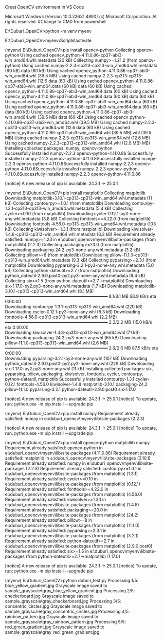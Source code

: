 Creat OpenCV environment in VS Code

Microsoft Windows [Version 10.0.22631.4890]
(c) Microsoft Corporation. All rights reserved.
#Change to CMD from powershell

E:\Duburi_OpenCV>python -m venv myenv

E:\Duburi_OpenCV>myenv\Scripts\activate

(myenv) E:\Duburi_OpenCV>pip install opencv-python
Collecting opencv-python
  Using cached opencv_python-4.11.0.86-cp37-abi3-win_amd64.whl.metadata (20 kB)
Collecting numpy>=1.21.2 (from opencv-python)
  Using cached numpy-2.2.3-cp313-cp313-win_amd64.whl.metadata (60 kB)
data (60 kB)
Using cached opencv_python-4.11.0.86-cp37-abi3-win_amd64.whl (39.5 MB)
Using cached numpy-2.2.3-cp313-cp313-win_amd64.whl (12.6 data (60 kB)
Using cached opencv_python-4.11.0.86-cp37-abi3-win_amd64.data (60 kB)
data (60 kB)
Using cached opencv_python-4.11.0.86-cp37-abi3-win_amd64.data (60 kB)
Using cached opencv_python-4.11.0.86-cp37-abi3-win_amd64.data (60 kB)
data (60 kB)
Using cached opencv_python-4.11.0.86-cp37-abi3-win_amd64.data (60 kB)
Using cached opencv_python-4.11.0.86-cp37-abi3-win_amd64.data (60 kB)
data (60 kB)
Using cached opencv_python-4.11.0.86-cp37-abi3-win_amd64.whl (39.5 MB)
data (60 kB)
Using cached opencv_python-4.11.0.86-cp37-abi3-win_amd64.whl (39.5 MB)
Using cached numpy-2.2.3-cp313-cp313-win_amd64.whl (12.6 data (60 kB)
Using cached opencv_python-4.11.0.86-cp37-abi3-win_amd64.whl (39.5 MB)
whl (39.5 MB)
Using cached numpy-2.2.3-cp313-cp313-win_amd64.whl (12.6 MB)
Using cached numpy-2.2.3-cp313-cp313-win_amd64.whl (12.6 MB)
MB)
Installing collected packages: numpy, opencv-python      
Successfully installed numpy-2.2.3 opencv-python-4.11.0.86
Successfully installed numpy-2.2.3 opencv-python-4.11.0.8Successfully installed numpy-2.2.3 opencv-python-4.11.0.8Successfully installed numpy-2.2.3 opencv-python-4.11.0.8Successfully installed numpy-2.2.3 opencv-python-4.11.0.8Successfully installed numpy-2.2.3 opencv-python-4.11.0.86

[notice] A new release of pip is available: 24.3.1 -> 25.0.1


(myenv) E:\Duburi_OpenCV>pip install matplotlib
Collecting matplotlib
  Downloading matplotlib-3.10.1-cp313-cp313-win_amd64.whl.metadata (11 kB)
Collecting contourpy>=1.0.1 (from matplotlib)
  Downloading contourpy-1.3.1-cp313-cp313-win_amd64.whl.metadata (5.4 kB)
Collecting cycler>=0.10 (from matplotlib)
  Downloading cycler-0.12.1-py3-none-any.whl.metadata (3.8 kB)
Collecting fonttools>=4.22.0 (from matplotlib)
  Downloading fonttools-4.56.0-cp313-cp313-win_amd64.whl.metadata (103 kB)
Collecting kiwisolver>=1.3.1 (from matplotlib)
  Downloading kiwisolver-1.4.8-cp313-cp313-win_amd64.whl.metadata (6.3 kB)
Requirement already satisfied: numpy>=1.23 in e:\duburi_opencv\myenv\lib\site-packages (from matplotlib) (2.2.3)
Collecting packaging>=20.0 (from matplotlib)
  Downloading packaging-24.2-py3-none-any.whl.metadata (3.2 kB)
Collecting pillow>=8 (from matplotlib)
  Downloading pillow-11.1.0-cp313-cp313-win_amd64.whl.metadata (9.3 kB)
Collecting pyparsing>=2.3.1 (from matplotlib)
  Downloading pyparsing-3.2.1-py3-none-any.whl.metadata (5.0 kB)
Collecting python-dateutil>=2.7 (from matplotlib)
  Downloading python_dateutil-2.9.0.post0-py2.py3-none-any.whl.metadata (8.4 kB)
Collecting six>=1.5 (from python-dateutil>=2.7->matplotlib)
  Downloading six-1.17.0-py2.py3-none-any.whl.metadata (1.7 kB)
Downloading matplotlib-3.10.1-cp313-cp313-win_amd64.whl (8.1 MB)
   ━━━━━━━━━━━━━━━━━━━━━━━━━━━━━━━━━━━━━━━━ 8.1/8.1 MB 68.9 kB/s eta 0:00:00    
Downloading contourpy-1.3.1-cp313-cp313-win_amd64.whl (220 kB)
Downloading cycler-0.12.1-py3-none-any.whl (8.3 kB)
Downloading fonttools-4.56.0-cp313-cp313-win_amd64.whl (2.2 MB)
   ━━━━━━━━━━━━━━━━━━━━━━━━━━━━━━━━━━━━━━━━ 2.2/2.2 MB 115.0 kB/s eta 0:00:00   
Downloading kiwisolver-1.4.8-cp313-cp313-win_amd64.whl (71 kB)
Downloading packaging-24.2-py3-none-any.whl (65 kB)
Downloading pillow-11.1.0-cp313-cp313-win_amd64.whl (2.6 MB)
   ━━━━━━━━━━━━━━━━━━━━━━━━━━━━━━━━━━━━━━━━ 2.6/2.6 MB 87.5 kB/s eta 0:00:00    
Downloading pyparsing-3.2.1-py3-none-any.whl (107 kB)
Downloading python_dateutil-2.9.0.post0-py2.py3-none-any.whl (229 kB)
Downloading six-1.17.0-py2.py3-none-any.whl (11 kB)
Installing collected packages: six, pyparsing, pillow, packaging, kiwisolver, fonttools, cycler, contourpy, python-dateutil, matplotlib
Successfully installed contourpy-1.3.1 cycler-0.12.1 fonttools-4.56.0 kiwisolver-1.4.8 matplotlib-3.10.1 packaging-24.2 pillow-11.1.0 pyparsing-3.2.1 python-dateutil-2.9.0.post0 six-1.17.0

[notice] A new release of pip is available: 24.3.1 -> 25.0.1
[notice] To update, run: python.exe -m pip install --upgrade pip

(myenv) E:\Duburi_OpenCV>pip install numpy
Requirement already satisfied: numpy in e:\duburi_opencv\myenv\lib\site-packages (2.2.3)

[notice] A new release of pip is available: 24.3.1 -> 25.0.1
[notice] To update, run: python.exe -m pip install --upgrade pip

(myenv) E:\Duburi_OpenCV>pip install opencv-python matplotlib numpy
Requirement already satisfied: opencv-python in e:\duburi_opencv\myenv\lib\site-packages (4.11.0.86)
Requirement already satisfied: matplotlib in e:\duburi_opencv\myenv\lib\site-packages (3.10.1)
Requirement already satisfied: numpy in e:\duburi_opencv\myenv\lib\site-packages (2.2.3)
Requirement already satisfied: contourpy>=1.0.1 in e:\duburi_opencv\myenv\lib\site-packages (from matplotlib) (1.3.1)
Requirement already satisfied: cycler>=0.10 in e:\duburi_opencv\myenv\lib\site-packages (from matplotlib) (0.12.1)
Requirement already satisfied: fonttools>=4.22.0 in e:\duburi_opencv\myenv\lib\site-packages (from matplotlib) (4.56.0)
Requirement already satisfied: kiwisolver>=1.3.1 in e:\duburi_opencv\myenv\lib\site-packages (from matplotlib) (1.4.8)
Requirement already satisfied: packaging>=20.0 in e:\duburi_opencv\myenv\lib\site-packages (from matplotlib) (24.2)
Requirement already satisfied: pillow>=8 in e:\duburi_opencv\myenv\lib\site-packages (from matplotlib) (11.1.0)
Requirement already satisfied: pyparsing>=2.3.1 in e:\duburi_opencv\myenv\lib\site-packages (from matplotlib) (3.2.1)
Requirement already satisfied: python-dateutil>=2.7 in e:\duburi_opencv\myenv\lib\site-packages (from matplotlib) (2.9.0.post0)
Requirement already satisfied: six>=1.5 in e:\duburi_opencv\myenv\lib\site-packages (from python-dateutil>=2.7->matplotlib) (1.17.0)

[notice] A new release of pip is available: 24.3.1 -> 25.0.1
[notice] To update, run: python.exe -m pip install --upgrade pip

(myenv) E:\Duburi_OpenCV>python duburi_test.py
Processing 1/5: blue_yellow_gradient.jpg
Grayscale image saved to sample_grayscale\gray_blue_yellow_gradient.jpg
Processing 2/5: checkerboard.jpg
Grayscale image saved to sample_grayscale\gray_checkerboard.jpg
Processing 3/5: concentric_circles.jpg
Grayscale image saved to sample_grayscale\gray_concentric_circles.jpg
Processing 4/5: rainbow_pattern.jpg
Grayscale image saved to sample_grayscale\gray_rainbow_pattern.jpg
Processing 5/5: red_green_gradient.jpg
Grayscale image saved to sample_grayscale\gray_red_green_gradient.jpg
